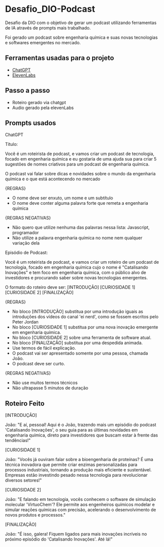 # Desafio_DIO-Podcast
Desafio da DIO com o objetivo de gerar um podcast utilizando ferramentas de IA através de prompts mais trabalhado.

Foi gerado um podcast sobre engenharia química e suas novas tecnologias e softwares emergentes no mercado.

## Ferramentas usadas para o projeto

- [ChatGPT](https://chat.openai.com/) 
- [ElevenLabs](https://beta.elevenlabs.io/)

## Passo a passo

- Roteiro gerado via chatgpt
- Audio gerado pela elevenLabs

## Prompts usados

ChatGPT

Título: 

Você é um roteirista de podcast, e vamos criar um podcast de tecnologia, focado em engenharia química e eu gostaria de uma ajuda sua para criar 5 sugestões de nomes criativos para um podcast de engenharia química.

O podcast vai falar sobre dicas e novidades sobre o mundo da engenharia química e o que está acontecendo no mercado

{REGRAS}

- O nome deve ser enxuto, um nome e um subtítulo
- O nome deve conter alguma palavra forte que remeta a engenharia química

{REGRAS NEGATIVAS}

- Não quero que utilize nenhuma das palavras nessa lista: Javascript, programador
- Não utilize a palavra engenharia química no nome nem qualquer variação dela

Episódio de Podcast:

Você é um roteirista de podcast, e vamos criar um  roteiro de um podcast de tecnologia, focado em engenharia química cujo o nome é "Catalisando Inovações" e tem foco em engenharia química,  com o público alvo de investidores e procurando saber sobre novas tecnologias emergentes.

O formato do roteiro deve ser:
[INTRODUÇÃO]
[CURIOSIDADE 1]
[CURIOSIDADE 2]
[FINALIZAÇÃO]

{REGRAS}

- No bloco [INTRODUÇÃO] substitua por uma introdução iguais as introduções dos vídeos do canal 'ei nerd', como se fossem escritos pelo Peter Jordan
- No bloco [CURIOSIDADE 1] substitua por uma nova inovação emergente em engenharia química.
- No bloco [CURIOSIDADE 2] sobre uma ferramenta de software atual.
- No bloco [FINALIZAÇÃO] substitua por uma despedida animada.
- Use termos de fácil explicação.
- O podcast vai ser apresentado somente por uma pessoa, chamada João.
- O podcast deve ser curto.

{REGRAS NEGATIVAS}

- Não use muitos termos técnicos
- Não ultrapasse 5 minutos de duração

## Roteiro Feito

[INTRODUÇÃO]

João: "E aí, pessoal! Aqui é o João, trazendo mais um episódio do podcast 'Catalisando Inovações', o seu guia para as últimas novidades em engenharia química, direto para investidores que buscam estar à frente das tendências!"

[CURIOSIDADE 1]

João: "Vocês já ouviram falar sobre a bioengenharia de proteínas? É uma técnica inovadora que permite criar enzimas personalizadas para processos industriais, tornando a produção mais eficiente e sustentável. Empresas estão investindo pesado nessa tecnologia para revolucionar diversos setores!"

[CURIOSIDADE 2]

João: "E falando em tecnologia, vocês conhecem o software de simulação molecular 'VirtuoChem'? Ele permite aos engenheiros químicos modelar e simular reações químicas com precisão, acelerando o desenvolvimento de novos produtos e processos."

[FINALIZAÇÃO]

João: "É isso, galera! Fiquem ligados para mais inovações incríveis no próximo episódio do 'Catalisando Inovações'. Até lá!"


